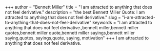 +++
author = "Bennett Miller"
title = "I am attracted to anything that does not feel derivative."
description = "the best Bennett Miller Quote: I am attracted to anything that does not feel derivative."
slug = "i-am-attracted-to-anything-that-does-not-feel-derivative"
keywords = "I am attracted to anything that does not feel derivative.,bennett miller,bennett miller quotes,bennett miller quote,bennett miller sayings,bennett miller saying,quotes, sayings,quote, saying, motivation"
+++
I am attracted to anything that does not feel derivative.
